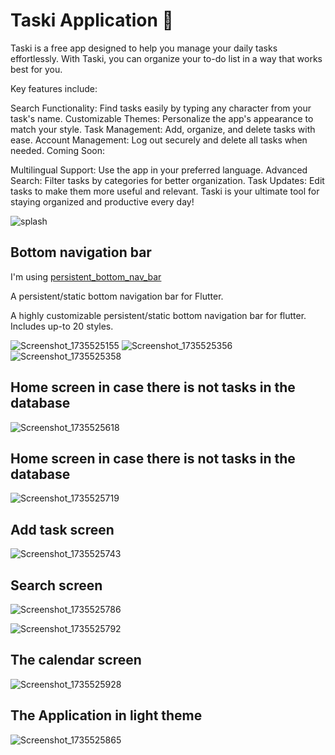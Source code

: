 
# Taski Application 📝

Taski is a free app designed to help you manage your daily tasks effortlessly. With Taski, you can organize your to-do list in a way that works best for you.

Key features include:

Search Functionality: Find tasks easily by typing any character from your task's name.
Customizable Themes: Personalize the app's appearance to match your style.
Task Management: Add, organize, and delete tasks with ease.
Account Management: Log out securely and delete all tasks when needed.
Coming Soon:

Multilingual Support: Use the app in your preferred language.
Advanced Search: Filter tasks by categories for better organization.
Task Updates: Edit tasks to make them more useful and relevant.
Taski is your ultimate tool for staying organized and productive every day!

![splash](https://github.com/user-attachments/assets/36448e60-403c-4ed2-bae3-4bad2f4f3544)


## Bottom navigation bar
 I'm using [persistent_bottom_nav_bar](https://pub.dev/packages/persistent_bottom_nav_bar) 

A persistent/static bottom navigation bar for Flutter.

A highly customizable persistent/static bottom navigation bar for flutter. Includes up-to 20 styles.

![Screenshot_1735525155](https://github.com/user-attachments/assets/469e9914-bc3a-4b29-b8b0-1b42f67402ba)
![Screenshot_1735525356](https://github.com/user-attachments/assets/3bf7b7fb-1d8c-4b57-85f3-5617dfee6eb5)
![Screenshot_1735525358](https://github.com/user-attachments/assets/8cc2a470-97d1-4634-8629-1a9b506246f7)


## Home screen in case there is not tasks in the database
![Screenshot_1735525618](https://github.com/user-attachments/assets/d8213e98-3b4b-499d-8023-3ee1a1c3e181)


## Home screen in case there is not tasks in the database
![Screenshot_1735525719](https://github.com/user-attachments/assets/1f35d096-113b-4bbb-a322-1f8d4de0beea)


## Add task screen
![Screenshot_1735525743](https://github.com/user-attachments/assets/95affcc8-c983-4313-bed0-4da0db9aaef6)



## Search screen
![Screenshot_1735525786](https://github.com/user-attachments/assets/bddc2de1-ae9a-44a7-9732-7aea4df3cb22)

![Screenshot_1735525792](https://github.com/user-attachments/assets/ce1cac79-d2b9-4465-81b4-a08f1d0a383e)


## The calendar screen
![Screenshot_1735525928](https://github.com/user-attachments/assets/703c69da-7c34-4993-a669-38f622ffd45d)



## The Application in light theme 
![Screenshot_1735525865](https://github.com/user-attachments/assets/ad3366b4-9463-470d-9d75-dddd8347d201)
